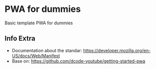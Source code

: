 # PWA for dummies

Basic template PWA for dummies

## Info Extra

- Documentation about the standar: https://developer.mozilla.org/en-US/docs/Web/Manifest
- Base on: https://github.com/dcode-youtube/getting-started-pwa
